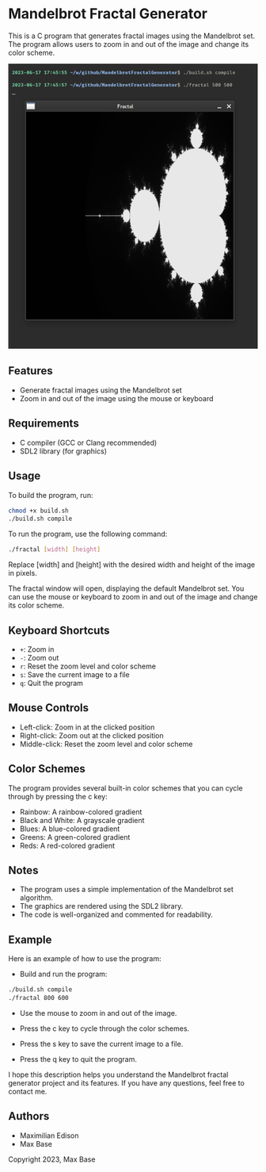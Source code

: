 # Mandelbrot Fractal Generator

This is a C program that generates fractal images using the Mandelbrot set. The program allows users to zoom in and out of the image and change its color scheme.

![Fractal](assets/img.png)

## Features

- Generate fractal images using the Mandelbrot set
- Zoom in and out of the image using the mouse or keyboard

## Requirements

- C compiler (GCC or Clang recommended)
- SDL2 library (for graphics)

## Usage

To build the program, run:

```bash
chmod +x build.sh
./build.sh compile
```

To run the program, use the following command:

```bash
./fractal [width] [height]
```

Replace [width] and [height] with the desired width and height of the image in pixels.

The fractal window will open, displaying the default Mandelbrot set. You can use the mouse or keyboard to zoom in and out of the image and change its color scheme.

## Keyboard Shortcuts

- `+`: Zoom in
- `-`: Zoom out
- `r`: Reset the zoom level and color scheme
- `s`: Save the current image to a file
- `q`: Quit the program

## Mouse Controls

- Left-click: Zoom in at the clicked position
- Right-click: Zoom out at the clicked position
- Middle-click: Reset the zoom level and color scheme

## Color Schemes

The program provides several built-in color schemes that you can cycle through by pressing the c key:

- Rainbow: A rainbow-colored gradient
- Black and White: A grayscale gradient
- Blues: A blue-colored gradient
- Greens: A green-colored gradient
- Reds: A red-colored gradient

## Notes

- The program uses a simple implementation of the Mandelbrot set algorithm.
- The graphics are rendered using the SDL2 library.
- The code is well-organized and commented for readability.

## Example

Here is an example of how to use the program:

- Build and run the program:

```bash
./build.sh compile
./fractal 800 600
```

- Use the mouse to zoom in and out of the image.

- Press the c key to cycle through the color schemes.

- Press the s key to save the current image to a file.

- Press the q key to quit the program.

I hope this description helps you understand the Mandelbrot fractal generator project and its features. If you have any questions, feel free to contact me.

## Authors

- Maximilian Edison
- Max Base

Copyright 2023, Max Base
